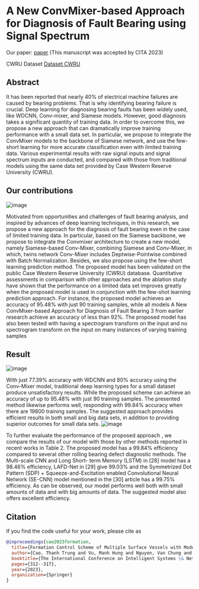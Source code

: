 # A New ConvMixer-based Approach for Diagnosis of Fault Bearing using Signal Spectrum
Our paper: [paper](https://link.springer.com/chapter/10.1007/978-3-031-36886-8_1)
(This manuscript was accepted by CITA 2023)

CWRU Dataset [Dataset CWRU](http://surl.li/jcnka)
## Abstract
It has been reported that nearly 40% of electrical machine failures are caused by bearing problems. That is why identifying bearing failure is crucial. Deep learning for diagnosing bearing faults has been widely used, like WDCNN, Conv-mixer, and Siamese models. However, good diagnosis takes a significant quantity of training data. In order to overcome this, we propose a new approach that can dramatically improve training performance with a small data set. In particular, we propose to integrate the ConvMixer models to the backbone of Siamese network, and use the few-short learning for more accurate classification even with limited training data. Various experimental results with raw signal inputs and signal spectrum inputs are conducted, and compared with those from traditional models using the same data set provided by Case Western Reserve University (CWRU).
## Our contributions

![image](https://github.com/VuManhHung307201/bearing_faults_diagnosis/assets/106971509/1309f285-63d9-4740-9aa1-d477e14206dc)



Motivated from opportunities and challenges of fault bearing analysis, and inspired by advances of deep learning techniques, in this research, we propose
a new approach for the diagnosis of fault bearing even in the case of limited training data. In particular, based on the Siamese backbone, we propose to
integrate the Convmixer architecture to create a new model, namely Siamese-based Conv-Mixer, combining Siamese and Conv-Mixer, in which, twins network
Conv-Mixer includes Deptwise-Pointwise combined with Batch Normalization. Besides, we also propose using the few-short learning prediction method. The proposed model has been validated on the public Case Western Reserve University (CWRU) database. Quantitative assessments in comparison with other approaches and the ablation study have shown that the performance on a limited
data set improves greatly when the proposed model is used in conjunction with the few-shot learning prediction approach. For instance, the proposed model
achieves an accuracy of 95.48% with just 90 training samples, while all models A New ConvMixer-based Approach for Diagnosis of Fault Bearing 3 from earlier research achieve an accuracy of less than 92%. The proposed model has also been tested with having a spectrogram transform on the input and no spectrogram transform on the input on many instances of varying training samples
## Result
![image](https://github.com/VuManhHung307201/bearing_faults_diagnosis/assets/106971509/4c903c3e-f952-4b76-ade5-46f7bbe7821a)

  With just 77.39% accuracy with WDCNN and 80% accuracy using the Conv-Mixer model, traditional deep learning types for a small dataset produce unsatisfactory results.
While the proposed scheme can achieve an accuracy of up to 95.48% with just 90 training samples. The presented method likewise performs well, responding with 99.84% accuracy when there are 19800 training samples. The suggested approach provides efficient results in both small and big data sets, in addition to providing superior outcomes for small data sets. 
![image](https://github.com/VuManhHung307201/bearing_faults_diagnosis/assets/106971509/3c771828-ec32-4016-92d6-7c27dd1e2725)

  To further evaluate the performance of the proposed approach , we compare
the results of our model with those by other methods reported in recent works in
Table 2. The proposed model has a 99.84% efficiency compared to several other
rolling bearing defect diagnostic methods. The Multi-scale CNN and Long Short-
term Memory (LSTM) in [28] model has a 98.46% efficiency, LAFD-Net in [29]
give 99.03% and the Symmetrized Dot Pattern (SDP) + Squeeze-and-Excitation
enabled Convolutional Neural Network (SE-CNN) model mentioned in the [30]
article has a 99.75% efficiency. As can be observed, our model performs well both
with small amounts of data and with big amounts of data. The suggested model
also offers excellent efficiency.
## Citation

If you find the code useful for your work, please cite as

```bibtex
@inproceedings{cao2023formation,
  title={Formation Control Scheme of Multiple Surface Vessels with Model Predictive Technique},
  author={Cao, Thanh Trung and Vu, Manh Hung and Nguyen, Van Chung and Nguyen, The Anh and Dao, Phuong Nam},
  booktitle={The International Conference on Intelligent Systems \& Networks},
  pages={312--317},
  year={2023},
  organization={Springer}
}


